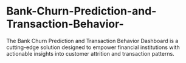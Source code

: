 # Bank-Churn-Prediction-and-Transaction-Behavior-
The Bank Churn Prediction and Transaction Behavior Dashboard is a cutting-edge solution designed to empower financial institutions with actionable insights into customer attrition and transaction patterns. 
